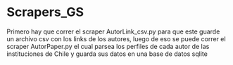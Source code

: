 # Scrapers_GS

Primero hay que correr el scraper AutorLink_csv.py para que este guarde un archivo csv con los links de los autores, luego de eso se puede correr el scraper AutorPaper.py
el cual parsea los perfiles de cada autor de las instituciones de Chile y guarda sus datos en una base de datos sqlite
